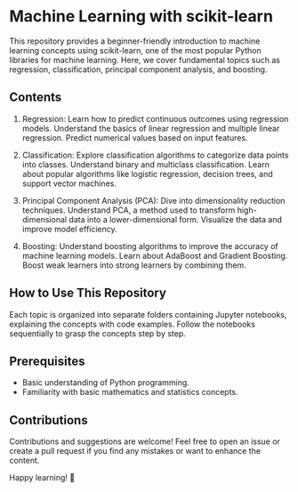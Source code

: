 Machine Learning with scikit-learn
==================================

This repository provides a beginner-friendly introduction to machine learning concepts using scikit-learn, one of the most popular Python libraries for machine learning. Here, we cover fundamental topics such as regression, classification, principal component analysis, and boosting.

Contents
--------

1.  Regression: Learn how to predict continuous outcomes using regression models. Understand the basics of linear regression and multiple linear regression. Predict numerical values based on input features.

2.  Classification: Explore classification algorithms to categorize data points into classes. Understand binary and multiclass classification. Learn about popular algorithms like logistic regression, decision trees, and support vector machines.

3.  Principal Component Analysis (PCA): Dive into dimensionality reduction techniques. Understand PCA, a method used to transform high-dimensional data into a lower-dimensional form. Visualize the data and improve model efficiency.

4.  Boosting: Understand boosting algorithms to improve the accuracy of machine learning models. Learn about AdaBoost and Gradient Boosting. Boost weak learners into strong learners by combining them.

How to Use This Repository
--------------------------

Each topic is organized into separate folders containing Jupyter notebooks, explaining the concepts with code examples. Follow the notebooks sequentially to grasp the concepts step by step.

Prerequisites
-------------

-   Basic understanding of Python programming.
-   Familiarity with basic mathematics and statistics concepts.


Contributions
-------------

Contributions and suggestions are welcome! Feel free to open an issue or create a pull request if you find any mistakes or want to enhance the content.

Happy learning! 🚀
